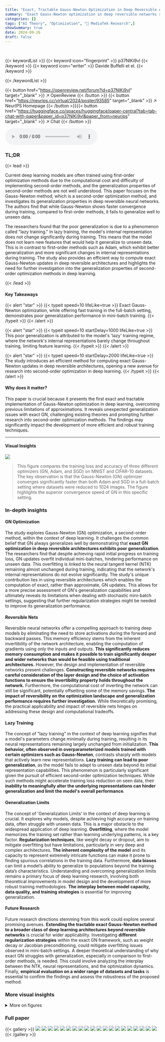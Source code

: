 ```yaml
---
title: "Exact, Tractable Gauss-Newton Optimization in Deep Reversible Architectures Reveal Poor Generalization"
summary: "Exact Gauss-Newton optimization in deep reversible networks surprisingly reveals poor generalization, despite faster training, challenging existing deep learning optimization theories."
categories: []
tags: ["AI Theory", "Optimization", "🏢 MediaTek Research",]
showSummary: true
date: 2024-09-26
draft: false
---
```


<br>

{{< keywordList >}}
{{< keyword icon="fingerprint" >}} p37NlKi9vl {{< /keyword >}}
{{< keyword icon="writer" >}} Davide Buffelli et el. {{< /keyword >}}
 
{{< /keywordList >}}

{{< button href="https://openreview.net/forum?id=p37NlKi9vl" target="_blank" >}}
↗ OpenReview
{{< /button >}}
{{< button href="https://neurips.cc/virtual/2024/poster/93585" target="_blank" >}}
↗ NeurIPS Homepage
{{< /button >}}{{< button href="https://huggingface.co/spaces/huggingface/paper-central?tab=tab-chat-with-paper&paper_id=p37NlKi9vl&paper_from=neurips" target="_blank" >}}
↗ Chat
{{< /button >}}



<audio controls>
    <source src="https://ai-paper-reviewer.com/p37NlKi9vl/podcast.wav" type="audio/wav">
    Your browser does not support the audio element.
</audio>


### TL;DR


{{< lead >}}

Current deep learning models are often trained using first-order optimization methods due to the computational cost and difficulty of implementing second-order methods, and the generalization properties of second-order methods are not well understood. This paper focuses on the Gauss-Newton method, which is a second-order optimization method, and investigates its generalization properties in deep reversible neural networks. The authors find that while Gauss-Newton shows faster convergence during training, compared to first-order methods, it fails to generalize well to unseen data. 

The researchers found that the poor generalization is due to a phenomenon called "lazy training." In lazy training, the model's internal representation does not change significantly during training. This means that the model does not learn new features that would help it generalize to unseen data. This is in contrast to first-order methods such as Adam, which exhibit better generalization and more significant changes in internal representations during training. The study also provides an efficient way to compute exact Gauss-Newton updates in deep reversible architectures and highlights the need for further investigation into the generalization properties of second-order optimization methods in deep learning.

{{< /lead >}}


#### Key Takeaways

{{< alert "star" >}}
{{< typeit speed=10 lifeLike=true >}} Exact Gauss-Newton optimization, while offering fast training in the full-batch setting, demonstrates poor generalization performance in mini-batch training. {{< /typeit >}}
{{< /alert >}}

{{< alert "star" >}}
{{< typeit speed=10 startDelay=1000 lifeLike=true >}} This poor generalization is attributed to the model's 'lazy' training regime, where the network's internal representations barely change throughout training, limiting feature learning. {{< /typeit >}}
{{< /alert >}}

{{< alert "star" >}}
{{< typeit speed=10 startDelay=2000 lifeLike=true >}} The study introduces an efficient method for computing exact Gauss-Newton updates in deep reversible architectures, opening a new avenue for research into second-order optimization in deep learning. {{< /typeit >}}
{{< /alert >}}

#### Why does it matter?
This paper is crucial because it presents the first exact and tractable implementation of Gauss-Newton optimization in deep learning, overcoming previous limitations of approximations.  It reveals unexpected generalization issues with exact GN, challenging existing theories and prompting further research into second-order optimization methods. The findings may significantly impact the development of more efficient and robust training techniques.

------
#### Visual Insights



![](https://ai-paper-reviewer.com/p37NlKi9vl/figures_6_1.jpg)

> This figure compares the training loss and accuracy of three different optimizers (GN, Adam, and SGD) on MNIST and CIFAR-10 datasets.  The key observation is that the Gauss-Newton (GN) optimizer converges significantly faster than both Adam and SGD in a full-batch setting where datasets were reduced to 1024 images.  The figure highlights the superior convergence speed of GN in this specific setting.







### In-depth insights


#### GN Optimization
The study explores Gauss-Newton (GN) optimization, a second-order method, within the context of deep learning.  It challenges the common belief that GN always generalizes well by demonstrating that **exact GN optimization in deep reversible architectures exhibits poor generalization**.  The researchers find that despite achieving rapid initial progress on training loss, GN updates overfit individual mini-batches, hindering performance on unseen data. This overfitting is linked to the neural tangent kernel (NTK) remaining almost unchanged during training, indicating that the network's internal representations do not evolve significantly.  The study's unique contribution lies in using reversible architectures which enables the computation of exact, rather than approximate, GN updates. This allows for a more precise assessment of GN's generalization capabilities and ultimately reveals its limitations when dealing with stochastic mini-batch settings, suggesting that further regularization strategies might be needed to improve its generalization performance.

#### Reversible Nets
Reversible neural networks offer a compelling approach to training deep models by eliminating the need to store activations during the forward and backward passes. This memory efficiency stems from the inherent invertibility of the network architecture, enabling the computation of gradients using only the inputs and outputs. **This significantly reduces memory consumption and makes it possible to train significantly deeper and wider networks than would be feasible using traditional architectures.**  However, the design and implementation of reversible networks present challenges.  **Constructing reversible networks requires careful consideration of the layer design and the choice of activation functions to ensure the invertibility property holds throughout the network.**  Furthermore, the computational cost of inverting the network can still be significant, potentially offsetting some of the memory savings.  **The impact of reversibility on the optimization landscape and generalization performance requires further investigation.** While theoretically promising, the practical applicability and impact of reversible nets hinges on addressing these design and computational tradeoffs.

#### Lazy Training
The concept of "lazy training" in the context of deep learning signifies that a model's parameters change minimally during training, resulting in its neural representations remaining largely unchanged from initialization.  **This behavior, often observed in overparameterized models trained with certain optimizers such as Gauss-Newton**, contrasts sharply with models that actively learn new representations.  **Lazy training can lead to poor generalization**, as the model fails to adapt to unseen data beyond its initial representation capabilities.  This phenomenon is particularly significant given the pursuit of efficient second-order optimization techniques. While such methods might accelerate training loss reduction on seen data, their **inability to meaningfully alter the underlying representations can hinder generalization and limit the model's overall performance**.

#### Generalization Limits
The concept of 'Generalization Limits' in the context of deep learning is crucial.  It explores why models, despite achieving high accuracy on training data, often struggle with unseen data.  This is a major obstacle to the widespread application of deep learning. **Overfitting**, where the model memorizes the training set rather than learning underlying patterns, is a key factor.  **Regularization techniques**, like weight decay or dropout, aim to mitigate overfitting but have limitations, particularly in very deep and complex architectures.  **The inherent complexity of the model** and its capacity to represent extremely intricate functions can make it prone to finding spurious correlations in the training data.  Furthermore, **data biases** can limit a model’s ability to generalize to populations beyond the training data’s characteristics.  Understanding and overcoming generalization limits remains a primary focus of deep learning research, involving both theoretical improvements in model design and the development of more robust training methodologies. **The interplay between model capacity, data quality, and training strategies** is essential for improving generalization.

#### Future Research
Future research directions stemming from this work could explore several promising avenues.  **Extending the tractable exact Gauss-Newton method to a broader class of deep learning architectures beyond reversible networks** is crucial for wider applicability.  Investigating **different regularization strategies** within the exact GN framework, such as weight decay or Jacobian preconditioning, could mitigate overfitting issues observed in mini-batch settings.  A deeper theoretical understanding of why exact GN struggles with generalization, especially in comparison to first-order methods, is needed. This could involve analyzing the interplay between the NTK, neural representations, and the optimization dynamics. Finally, **empirical evaluation on a wider range of datasets and tasks** is essential to confirm the findings and assess the robustness of the proposed method.


### More visual insights

<details>
<summary>More on figures
</summary>


![](https://ai-paper-reviewer.com/p37NlKi9vl/figures_6_2.jpg)

> This figure compares the performance of Gauss-Newton (GN), Adam, and SGD optimizers on MNIST and CIFAR-10 datasets using mini-batch training.  It shows that unlike the full-batch scenario (Figure 1), GN does not outperform Adam and SGD in this setting.  GN exhibits rapid saturation of training and test loss, while Adam achieves lower loss values. This demonstrates that the superior performance of GN observed in the full-batch setting does not translate to the mini-batch setting.


![](https://ai-paper-reviewer.com/p37NlKi9vl/figures_6_3.jpg)

> This figure shows the percentage change in the training loss after each update for three different optimizers: Gauss-Newton (GN), Adam, and SGD.  The results demonstrate that GN initially reduces the loss more significantly on each mini-batch than Adam and SGD, especially in the early stages of training.  This difference gradually diminishes over time, but persists even after the overall training and test losses have saturated.


![](https://ai-paper-reviewer.com/p37NlKi9vl/figures_7_1.jpg)

> This figure compares the evolution of the Neural Tangent Kernel (NTK) and the Centered Kernel Alignment (CKA) across training for three different optimizers: Gauss-Newton (GN), Adam, and SGD.  The top panel (a) shows the rate of change of the NTK over epochs, indicating how much the NTK changes during training. Panel (b) displays the NTK similarity to the initial NTK across epochs, showing how similar the learned NTK is to the initial one. The bottom three panels (c-e) show the CKA similarity for three different blocks (first, middle, and last) of the network to their initial CKA values over epochs. These plots illustrate the evolution of neural representations during training and how these representations change with different optimizers.


![](https://ai-paper-reviewer.com/p37NlKi9vl/figures_8_1.jpg)

> This figure shows the results of experiments conducted on the CIFAR-10 dataset using RevMLPs without inverted bottlenecks.  The left panel displays results from a full-batch training setting, while the center and right panels show results from a mini-batch setting.  Despite the theoretical guarantees not applying without inverted bottlenecks, the results show a consistent trend with Figure 2, demonstrating that the poor generalization performance of Gauss-Newton in mini-batch settings persists even without this specific architectural feature.


![](https://ai-paper-reviewer.com/p37NlKi9vl/figures_16_1.jpg)

> This figure shows the training and testing results for three different optimizers (GN, Adam, and SGD) on the CIFAR-10 dataset.  The key takeaway is that while Gauss-Newton initially performs well and converges much faster than the others, it fails to further reduce the loss even after prolonged training, unlike Adam and even SGD, which continue to improve after many epochs. This highlights a significant limitation of GN in the mini-batch setting, specifically its inability to continue learning useful features after initially overfitting to the mini-batches.


![](https://ai-paper-reviewer.com/p37NlKi9vl/figures_16_2.jpg)

> This figure displays the training loss curves when using two different optimizers sequentially.  First, a model is trained for 50 epochs using either Adam or Gauss-Newton. Then, training continues for an additional 1000 epochs, switching to the other optimizer. The purple dashed vertical line marks the 50-epoch transition point.  The plot shows that Gauss-Newton exhibits early saturation of the training loss, even when initialized with weights from a well-trained Adam model, indicating its limited ability to escape from suboptimal solutions or improve generalization despite potentially good initial progress.


![](https://ai-paper-reviewer.com/p37NlKi9vl/figures_17_1.jpg)

> This figure shows the training and test loss curves for Gauss-Newton (GN) optimization with different weight initialization variances (σ = 10⁻², 10⁻³, 10⁻⁶).  The results illustrate the impact of weight initialization on the performance of GN, especially in the context of generalization. It demonstrates how different variances affect the training and test loss, highlighting the sensitivity of GN's performance to initialization parameters.


![](https://ai-paper-reviewer.com/p37NlKi9vl/figures_17_2.jpg)

> This figure shows the cosine similarity between the weights at initialization and at the end of training for different optimizers.  The results indicate that Adam and Gauss-Newton (GN) exhibit similar behavior in weight space, while SGD shows considerably less change. The 'layer' designation refers to a half-coupled layer within the reversible blocks of the network architecture.


![](https://ai-paper-reviewer.com/p37NlKi9vl/figures_18_1.jpg)

> This figure shows the evolution of the Centered Kernel Alignment (CKA) similarity between the neural network representations at initialization and at each epoch during training, for three different optimizers: Gauss-Newton (GN), Adam, and SGD. The results are presented for six blocks of a neural network trained on the CIFAR-10 dataset.  The figure demonstrates that GN and SGD maintain a high CKA similarity throughout training, indicating that their learned representations remain very close to their initial representations. In contrast, Adam shows a significant decrease in CKA similarity over time, suggesting that it learns features that are different from those present at initialization.


![](https://ai-paper-reviewer.com/p37NlKi9vl/figures_18_2.jpg)

> This figure shows the evolution of the Centered Kernel Alignment (CKA) similarity between the neural network representations at initialization and at different epochs during training, for three different optimizers: Gauss-Newton (GN), Adam, and SGD.  The results indicate that GN and SGD maintain a high similarity to their initial feature representations throughout training, suggesting that they operate in a 'lazy' training regime where they do not significantly change their feature representations. In contrast, Adam shows a much greater change in CKA similarity over time, indicating a substantial change in feature representations.


![](https://ai-paper-reviewer.com/p37NlKi9vl/figures_19_1.jpg)

> This figure shows the training and test performance of a RevMLP model trained on CIFAR-10 using Gauss-Newton optimization with different learning rates.  The three subplots display the training loss, test loss, and test accuracy over 100 epochs.  Each line represents a different learning rate (10⁻¹, 10⁻³, 10⁻⁴). The figure illustrates the effect of the learning rate on the convergence and generalization performance of Gauss-Newton in this specific experimental setting.


![](https://ai-paper-reviewer.com/p37NlKi9vl/figures_19_2.jpg)

> This figure compares the training and testing performance of three optimizers on the CIFAR-10 dataset: Gauss-Newton (GN), GN with weight decay, and Adam.  The plots show that adding weight decay to the GN optimizer does not significantly improve its performance, and it still underperforms Adam, particularly in terms of generalization as measured by test accuracy.


![](https://ai-paper-reviewer.com/p37NlKi9vl/figures_20_1.jpg)

> This figure compares the performance of Gauss-Newton with different regularization techniques for the pseudoinverse on the CIFAR-10 dataset.  It shows the training loss, test loss, and test accuracy for Gauss-Newton with truncation, damping, and noise added to the pseudoinverse, and compares the results to the Adam optimizer. The figure illustrates how different regularization approaches affect the training and generalization of the Gauss-Newton method.


![](https://ai-paper-reviewer.com/p37NlKi9vl/figures_20_2.jpg)

> This figure compares the performance of Gauss-Newton (GN), Adam, and SGD optimizers on MNIST and CIFAR-10 datasets using mini-batch training.  It shows training loss, test loss, and test accuracy over epochs. The key observation is that GN, unlike its full-batch behavior (shown in Figure 1), fails to maintain its superior performance and is even outperformed by Adam, which achieves lower training and testing losses.


</details>






### Full paper

{{< gallery >}}
<img src="https://ai-paper-reviewer.com/p37NlKi9vl/1.png" class="grid-w50 md:grid-w33 xl:grid-w25" />
<img src="https://ai-paper-reviewer.com/p37NlKi9vl/2.png" class="grid-w50 md:grid-w33 xl:grid-w25" />
<img src="https://ai-paper-reviewer.com/p37NlKi9vl/3.png" class="grid-w50 md:grid-w33 xl:grid-w25" />
<img src="https://ai-paper-reviewer.com/p37NlKi9vl/4.png" class="grid-w50 md:grid-w33 xl:grid-w25" />
<img src="https://ai-paper-reviewer.com/p37NlKi9vl/5.png" class="grid-w50 md:grid-w33 xl:grid-w25" />
<img src="https://ai-paper-reviewer.com/p37NlKi9vl/6.png" class="grid-w50 md:grid-w33 xl:grid-w25" />
<img src="https://ai-paper-reviewer.com/p37NlKi9vl/7.png" class="grid-w50 md:grid-w33 xl:grid-w25" />
<img src="https://ai-paper-reviewer.com/p37NlKi9vl/8.png" class="grid-w50 md:grid-w33 xl:grid-w25" />
<img src="https://ai-paper-reviewer.com/p37NlKi9vl/9.png" class="grid-w50 md:grid-w33 xl:grid-w25" />
<img src="https://ai-paper-reviewer.com/p37NlKi9vl/10.png" class="grid-w50 md:grid-w33 xl:grid-w25" />
<img src="https://ai-paper-reviewer.com/p37NlKi9vl/11.png" class="grid-w50 md:grid-w33 xl:grid-w25" />
<img src="https://ai-paper-reviewer.com/p37NlKi9vl/12.png" class="grid-w50 md:grid-w33 xl:grid-w25" />
<img src="https://ai-paper-reviewer.com/p37NlKi9vl/13.png" class="grid-w50 md:grid-w33 xl:grid-w25" />
<img src="https://ai-paper-reviewer.com/p37NlKi9vl/14.png" class="grid-w50 md:grid-w33 xl:grid-w25" />
<img src="https://ai-paper-reviewer.com/p37NlKi9vl/15.png" class="grid-w50 md:grid-w33 xl:grid-w25" />
<img src="https://ai-paper-reviewer.com/p37NlKi9vl/16.png" class="grid-w50 md:grid-w33 xl:grid-w25" />
<img src="https://ai-paper-reviewer.com/p37NlKi9vl/17.png" class="grid-w50 md:grid-w33 xl:grid-w25" />
<img src="https://ai-paper-reviewer.com/p37NlKi9vl/18.png" class="grid-w50 md:grid-w33 xl:grid-w25" />
<img src="https://ai-paper-reviewer.com/p37NlKi9vl/19.png" class="grid-w50 md:grid-w33 xl:grid-w25" />
<img src="https://ai-paper-reviewer.com/p37NlKi9vl/20.png" class="grid-w50 md:grid-w33 xl:grid-w25" />
{{< /gallery >}}